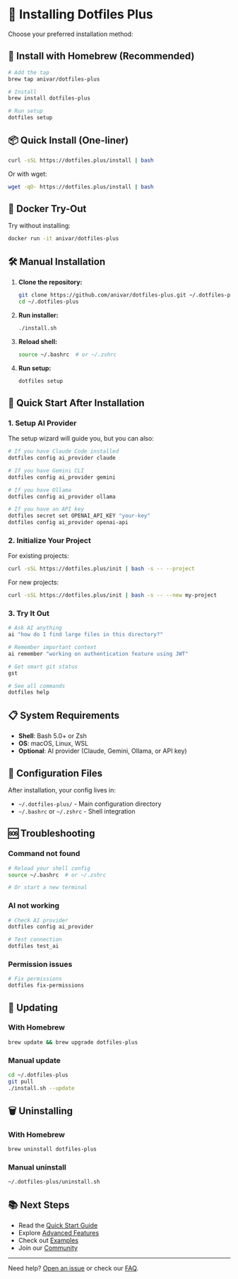 # 🚀 Installing Dotfiles Plus

Choose your preferred installation method:

## 🍺 Install with Homebrew (Recommended)

```bash
# Add the tap
brew tap anivar/dotfiles-plus

# Install
brew install dotfiles-plus

# Run setup
dotfiles setup
```

## 📦 Quick Install (One-liner)

```bash
curl -sSL https://dotfiles.plus/install | bash
```

Or with wget:

```bash
wget -qO- https://dotfiles.plus/install | bash
```

## 🐳 Docker Try-Out

Try without installing:

```bash
docker run -it anivar/dotfiles-plus
```

## 🛠️ Manual Installation

1. **Clone the repository:**
   ```bash
   git clone https://github.com/anivar/dotfiles-plus.git ~/.dotfiles-plus
   cd ~/.dotfiles-plus
   ```

2. **Run installer:**
   ```bash
   ./install.sh
   ```

3. **Reload shell:**
   ```bash
   source ~/.bashrc  # or ~/.zshrc
   ```

4. **Run setup:**
   ```bash
   dotfiles setup
   ```

## 🎯 Quick Start After Installation

### 1. Setup AI Provider

The setup wizard will guide you, but you can also:

```bash
# If you have Claude Code installed
dotfiles config ai_provider claude

# If you have Gemini CLI
dotfiles config ai_provider gemini

# If you have Ollama
dotfiles config ai_provider ollama

# If you have an API key
dotfiles secret set OPENAI_API_KEY "your-key"
dotfiles config ai_provider openai-api
```

### 2. Initialize Your Project

For existing projects:
```bash
curl -sSL https://dotfiles.plus/init | bash -s -- --project
```

For new projects:
```bash
curl -sSL https://dotfiles.plus/init | bash -s -- --new my-project
```

### 3. Try It Out

```bash
# Ask AI anything
ai "how do I find large files in this directory?"

# Remember important context
ai remember "working on authentication feature using JWT"

# Get smart git status
gst

# See all commands
dotfiles help
```

## 📋 System Requirements

- **Shell**: Bash 5.0+ or Zsh
- **OS**: macOS, Linux, WSL
- **Optional**: AI provider (Claude, Gemini, Ollama, or API key)

## 🔧 Configuration Files

After installation, your config lives in:
- `~/.dotfiles-plus/` - Main configuration directory
- `~/.bashrc` or `~/.zshrc` - Shell integration

## 🆘 Troubleshooting

### Command not found

```bash
# Reload your shell config
source ~/.bashrc  # or ~/.zshrc

# Or start a new terminal
```

### AI not working

```bash
# Check AI provider
dotfiles config ai_provider

# Test connection
dotfiles test_ai
```

### Permission issues

```bash
# Fix permissions
dotfiles fix-permissions
```

## 🔄 Updating

### With Homebrew
```bash
brew update && brew upgrade dotfiles-plus
```

### Manual update
```bash
cd ~/.dotfiles-plus
git pull
./install.sh --update
```

## 🗑️ Uninstalling

### With Homebrew
```bash
brew uninstall dotfiles-plus
```

### Manual uninstall
```bash
~/.dotfiles-plus/uninstall.sh
```

## 📚 Next Steps

- Read the [Quick Start Guide](README.md#-quick-start)
- Explore [Advanced Features](README.md#-features)
- Check out [Examples](examples/)
- Join our [Community](https://github.com/anivar/dotfiles-plus/discussions)

---

Need help? [Open an issue](https://github.com/anivar/dotfiles-plus/issues) or check our [FAQ](https://github.com/anivar/dotfiles-plus/wiki/FAQ).
